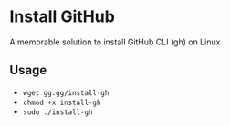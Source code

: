 # Install GitHub
A memorable solution to install GitHub CLI (gh) on Linux

## Usage
 - `wget gg.gg/install-gh`
 - `chmod +x install-gh`
 - `sudo ./install-gh`
